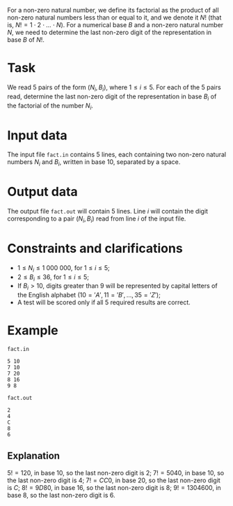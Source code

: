 For a non-zero natural number, we define its factorial as the product of all non-zero natural numbers less than or equal to it, and we denote it $N!$ (that is, $N! = 1 \cdot 2 \cdot \ldots \cdot N$). For a numerical base $B$ and a non-zero natural number $N$, we need to determine the last non-zero digit of the representation in base $B$ of $N!$.

# Task

We read $5$ pairs of the form $(N_i, B_i)$, where $1 \leq i \leq 5$. For each of the $5$ pairs read, determine the last non-zero digit of the representation in base $B_i$ of the factorial of the number $N_i$.

# Input data

The input file `fact.in` contains $5$ lines, each containing two non-zero natural numbers $N_i$ and $B_i$, written in base $10$, separated by a space.

# Output data

The output file `fact.out` will contain $5$ lines. Line $i$ will contain the digit corresponding to a pair $(N_i, B_i)$ read from line $i$ of the input file.

# Constraints and clarifications

* $1 \leq N_i \leq 1\ 000\ 000$, for $1 \leq i \leq 5$;
* $2 \leq B_i \leq 36$, for $1 \leq i \leq 5$;
* If $B_i > 10$, digits greater than $9$ will be represented by capital letters of the English alphabet $(10='A', 11='B', \ldots, 35='Z')$;
* A test will be scored only if all $5$ required results are correct.

# Example

`fact.in`
```
5 10
7 10
7 20
8 16
9 8
```

`fact.out`
```
2
4
C
8
6
```

## Explanation

$5! = 120$, in base $10$, so the last non-zero digit is $2$;
$7! = 5040$, in base $10$, so the last non-zero digit is $4$;
$7! = CC0$, in base $20$, so the last non-zero digit is $C$;
$8! = 9D80$, in base $16$, so the last non-zero digit is $8$;
$9! = 1304600$, in base $8$, so the last non-zero digit is $6$.